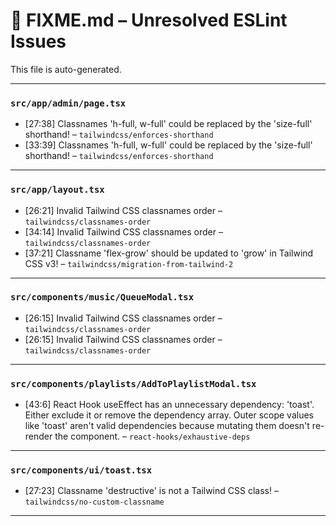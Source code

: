 # 🚧 FIXME.md – Unresolved ESLint Issues

This file is auto-generated.

---
### `src/app/admin/page.tsx`
- [27:38] Classnames 'h-full, w-full' could be replaced by the 'size-full' shorthand! – `tailwindcss/enforces-shorthand`
- [33:39] Classnames 'h-full, w-full' could be replaced by the 'size-full' shorthand! – `tailwindcss/enforces-shorthand`

---
### `src/app/layout.tsx`
- [26:21] Invalid Tailwind CSS classnames order – `tailwindcss/classnames-order`
- [34:14] Invalid Tailwind CSS classnames order – `tailwindcss/classnames-order`
- [37:21] Classname 'flex-grow' should be updated to 'grow' in Tailwind CSS v3! – `tailwindcss/migration-from-tailwind-2`

---
### `src/components/music/QueueModal.tsx`
- [26:15] Invalid Tailwind CSS classnames order – `tailwindcss/classnames-order`
- [26:15] Invalid Tailwind CSS classnames order – `tailwindcss/classnames-order`

---
### `src/components/playlists/AddToPlaylistModal.tsx`
- [43:6] React Hook useEffect has an unnecessary dependency: 'toast'. Either exclude it or remove the dependency array. Outer scope values like 'toast' aren't valid dependencies because mutating them doesn't re-render the component. – `react-hooks/exhaustive-deps`

---
### `src/components/ui/toast.tsx`
- [27:23] Classname 'destructive' is not a Tailwind CSS class! – `tailwindcss/no-custom-classname`

---
